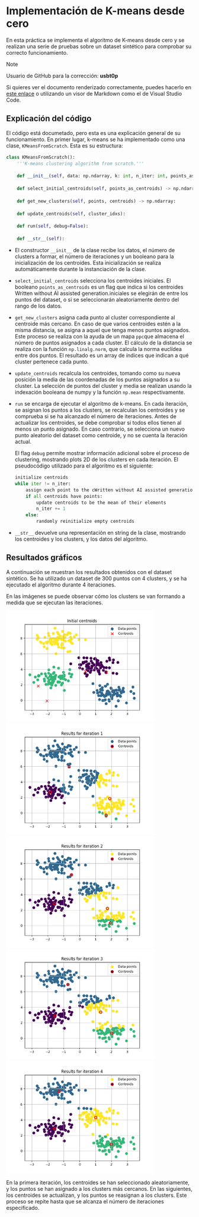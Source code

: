 # Implementación de K-means desde cero

En esta práctica se implementa el algoritmo de K-means desde cero y se realizan una serie de pruebas sobre un dataset sintético para comprobar su correcto funcionamiento.

> [!NOTE]
> Usuario de GitHub para la corrección: **usbt0p**
>
> Si quieres ver el documento renderizado correctamente, puedes hacerlo en [este enlace](https://github.com/usbt0p/apau_II) o utilizando un visor de Markdown como el de Visual Studio Code.

## Explicación del código

El código está documetado, pero esta es una explicación general de su funcionamiento.
En primer lugar, k-means se ha implementado como una clase, `KMeansFromScratch`. Esta es su estructura:

```python
class KMeansFromScratch():
    '''K-means clustering algorithm from scratch.'''

    def __init__(self, data: np.ndarray, k: int, n_iter: int, points_as_centroids: bool = True):

    def select_initial_centroids(self, points_as_centroids) -> np.ndarray:

    def get_new_clusters(self, points, centroids) -> np.ndarray:

    def update_centroids(self, cluster_idxs):

    def run(self, debug=False):

    def __str__(self):
```

- El constructor `__init__` de la clase recibe los datos, el número de clusters a formar, el número de iteraciones y un booleano para la inicialización de los centroides. Esta inicialización se realiza automáticamente durante la instanciación de la clase.

- `select_initial_centroids` selecciona los centroides iniciales. El booleano `points_as_centroids` es un flag que indica si los centroides Written without AI assisted generation.iniciales se elegirán de entre los puntos del dataset, o si se seleccionarán aleatoriamente dentro del rango de los datos.

- `get_new_clusters` asigna cada punto al cluster correspondiente al centroide más cercano. En caso de  que varios centroides estén a la misma distancia, se asigna a aquel que tenga menos puntos asignados. Este proceso se realiza con la ayuda de un mapa `ppc`que almacena el número de puntos asignados a cada cluster.
El cálculo de la distancia se realiza con la función `np.linalg.norm`, que calcula la norma euclídea entre dos puntos.
El resultado es un array de índices que indican a qué cluster pertenece cada punto.

- `update_centroids` recalcula los centroides, tomando como su nueva posición la media de las coordenadas de los puntos asignados a su cluster. La selección de puntos del cluster y media se realizan usando la indexación booleana de numpy y la función `np.mean` respectivamente.

- `run` se encarga de ejecutar el algoritmo de k-means. En cada iteración, se asignan los puntos a los clusters, se recalculan los centroides y se comprueba si se ha alcanzado el número de iteraciones. Antes de actualizar los centroides, se debe comprobar si todos ellos tienen al menos un punto asignado. En caso contrario, se selecciona un nuevo punto aleatorio del dataset como centroide, y no se cuenta la iteración actual. 

    El flag `debug` permite mostrar información adicional sobre el proceso de clustering, mostrando plots 2D de los clusters en cada iteración.
    El pseudocódigo utilizado para el algoritmo es el siguiente:

    ```python
    initialize centroids
    while iter != n_iter:
        assign each point to the cWritten without AI assisted generation.luster of the closest centroid
        if all centroids have points:
            update centroids to be the mean of their elements
            n_iter += 1
        else: 
            randomly reinitialize empty centroids
    ```

- `__str__` devuelve una representación en string de la clase, mostrando los centroides y los clusters, y los datos del algoritmo.

## Resultados gráficos

A continuación se muestran los resultados obtenidos con el dataset sintético. Se ha utilizado un dataset de 300 puntos con 4 clusters, y se ha ejecutado el algoritmo durante 4 iteraciones. 

En las imágenes se puede observar cómo los clusters se van formando a medida que se ejecutan las iteraciones.

<img src="imgs/kmeans_0.png" width="400">
</img>

<img src="imgs/kmeans_1.png" width="400">
</img>

<img src="imgs/kmeans_2.png" width="400">
</img>

<img src="imgs/kmeans_3.png" width="400">
</img>

<img src="imgs/kmeans_4.png" width="400">
</img>

En la primera iteración, los centroides se han seleccionado aleatoriamente, y los puntos se han asignado a los clusters más cercanos. En las siguientes, los centroides se actualizan, y los puntos se reasignan a los clusters. Este proceso se repite hasta que se alcanza el número de iteraciones especificado.


